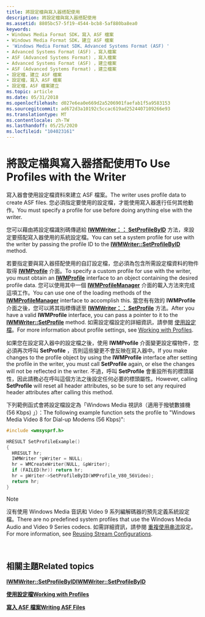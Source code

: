 ```yaml
---
title: 將設定檔與寫入器搭配使用
description: 將設定檔與寫入器搭配使用
ms.assetid: 8805bc57-5f19-4544-bcb8-5af880ba8ea0
keywords:
- Windows Media Format SDK，寫入 ASF 檔案
- Windows Media Format SDK，建立 ASF 檔案
- 'Windows Media Format SDK、Advanced Systems Format (ASF) '
- Advanced Systems Format (ASF) ，寫入檔案
- ASF (Advanced Systems Format) ，寫入檔案
- Advanced Systems Format (ASF) ，建立檔案
- ASF (Advanced Systems Format) ，建立檔案
- 設定檔，建立 ASF 檔案
- 設定檔，寫入 ASF 檔案
- 設定檔，ASF 檔案建立
ms.topic: article
ms.date: 05/31/2018
ms.openlocfilehash: d027e6ea0e669d2a5206901faefab1f5a9583153
ms.sourcegitcommit: ad672d3a10192c5ccac619ad2524407109266e93
ms.translationtype: MT
ms.contentlocale: zh-TW
ms.lasthandoff: 05/25/2020
ms.locfileid: "104023161"
---
```

# <a name="to-use-profiles-with-the-writer"></a><span data-ttu-id="449c7-113">將設定檔與寫入器搭配使用</span><span class="sxs-lookup"><span data-stu-id="449c7-113">To Use Profiles with the Writer</span></span>

<span data-ttu-id="449c7-114">寫入器會使用設定檔資料來建立 ASF 檔案。</span><span class="sxs-lookup"><span data-stu-id="449c7-114">The writer uses profile data to create ASF files.</span></span> <span data-ttu-id="449c7-115">您必須指定要使用的設定檔，才能使用寫入器進行任何其他動作。</span><span class="sxs-lookup"><span data-stu-id="449c7-115">You must specify a profile for use before doing anything else with the writer.</span></span>

<span data-ttu-id="449c7-116">您可以藉由將設定檔識別碼傳遞給 [**IWMWriter：： SetProfileByID**](/previous-versions/windows/desktop/api/wmsdkidl/nf-wmsdkidl-iwmwriter-setprofilebyid) 方法，來設定要搭配寫入器使用的系統設定檔。</span><span class="sxs-lookup"><span data-stu-id="449c7-116">You can set a system profile for use with the writer by passing the profile ID to the [**IWMWriter::SetProfileByID**](/previous-versions/windows/desktop/api/wmsdkidl/nf-wmsdkidl-iwmwriter-setprofilebyid) method.</span></span>

<span data-ttu-id="449c7-117">若要指定要與寫入器搭配使用的自訂設定檔，您必須為包含所需設定檔資料的物件取得 [**IWMProfile**](iwmprofile.md) 介面。</span><span class="sxs-lookup"><span data-stu-id="449c7-117">To specify a custom profile for use with the writer, you must obtain an [**IWMProfile**](iwmprofile.md) interface to an object containing the desired profile data.</span></span> <span data-ttu-id="449c7-118">您可以使用其中一個 [**IWMProfileManager**](/previous-versions/windows/desktop/api/wmsdkidl/nn-wmsdkidl-iwmprofilemanager) 介面的載入方法來完成這項工作。</span><span class="sxs-lookup"><span data-stu-id="449c7-118">You can use one of the loading methods of the [**IWMProfileManager**](/previous-versions/windows/desktop/api/wmsdkidl/nn-wmsdkidl-iwmprofilemanager) interface to accomplish this.</span></span> <span data-ttu-id="449c7-119">當您有有效的 **IWMProfile** 介面之後，您可以將其指標傳遞至 [**IWMWriter：： SetProfile**](/previous-versions/windows/desktop/api/Wmsdkidl/nf-wmsdkidl-iwmwriter-setprofile) 方法。</span><span class="sxs-lookup"><span data-stu-id="449c7-119">After you have a valid **IWMProfile** interface, you can pass a pointer to it to the [**IWMWriter::SetProfile**](/previous-versions/windows/desktop/api/Wmsdkidl/nf-wmsdkidl-iwmwriter-setprofile) method.</span></span> <span data-ttu-id="449c7-120">如需設定檔設定的詳細資訊，請參閱 [使用設定檔](working-with-profiles.md)。</span><span class="sxs-lookup"><span data-stu-id="449c7-120">For more information about profile settings, see [Working with Profiles](working-with-profiles.md).</span></span>

<span data-ttu-id="449c7-121">如果您在設定寫入器中的設定檔之後，使用 **IWMProfile** 介面變更設定檔物件，您必須再次呼叫 **SetProfile** ，否則這些變更不會反映在寫入器中。</span><span class="sxs-lookup"><span data-stu-id="449c7-121">If you make changes to the profile object by using the **IWMProfile** interface after setting the profile in the writer, you must call **SetProfile** again, or else the changes will not be reflected in the writer.</span></span> <span data-ttu-id="449c7-122">不過，呼叫 **SetProfile** 會重設所有的標頭屬性，因此請務必在呼叫這個方法之後設定任何必要的標頭屬性。</span><span class="sxs-lookup"><span data-stu-id="449c7-122">However, calling **SetProfile** will reset all header attributes, so be sure to set any required header attributes after calling this method.</span></span>

<span data-ttu-id="449c7-123">下列範例函式會將設定檔設定為「Windows Media 視訊8（適用于撥號數據機 (56 Kbps) 」）：</span><span class="sxs-lookup"><span data-stu-id="449c7-123">The following example function sets the profile to "Windows Media Video 8 for Dial-up Modems (56 Kbps)":</span></span>


```C++
#include <wmsysprf.h>

HRESULT SetProfileExample()
{
  HRESULT hr;
  IWMWriter *pWriter = NULL;
  hr = WMCreateWriter(NULL, &pWriter);
  if (FAILED(hr)) return hr;
  hr = pWriter->SetProfileByID(WMProfile_V80_56Video);
  return hr;
}

```



> [!Note]  
> <span data-ttu-id="449c7-124">沒有使用 Windows Media 音訊和 Video 9 系列編解碼器的預先定義系統設定檔。</span><span class="sxs-lookup"><span data-stu-id="449c7-124">There are no predefined system profiles that use the Windows Media Audio and Video 9 Series codecs.</span></span> <span data-ttu-id="449c7-125">如需詳細資訊，請參閱 [重複使用串流](reusing-stream-configurations.md)設定。</span><span class="sxs-lookup"><span data-stu-id="449c7-125">For more information, see [Reusing Stream Configurations](reusing-stream-configurations.md).</span></span>

 

## <a name="related-topics"></a><span data-ttu-id="449c7-126">相關主題</span><span class="sxs-lookup"><span data-stu-id="449c7-126">Related topics</span></span>

<dl> <dt>

[<span data-ttu-id="449c7-127">**IWMWriter::SetProfileByID**</span><span class="sxs-lookup"><span data-stu-id="449c7-127">**IWMWriter::SetProfileByID**</span></span>](/previous-versions/windows/desktop/api/wmsdkidl/nf-wmsdkidl-iwmwriter-setprofilebyid)
</dt> <dt>

[<span data-ttu-id="449c7-128">**使用設定檔**</span><span class="sxs-lookup"><span data-stu-id="449c7-128">**Working with Profiles**</span></span>](working-with-profiles.md)
</dt> <dt>

[<span data-ttu-id="449c7-129">**寫入 ASF 檔案**</span><span class="sxs-lookup"><span data-stu-id="449c7-129">**Writing ASF Files**</span></span>](writing-asf-files.md)
</dt> </dl>

 

 




